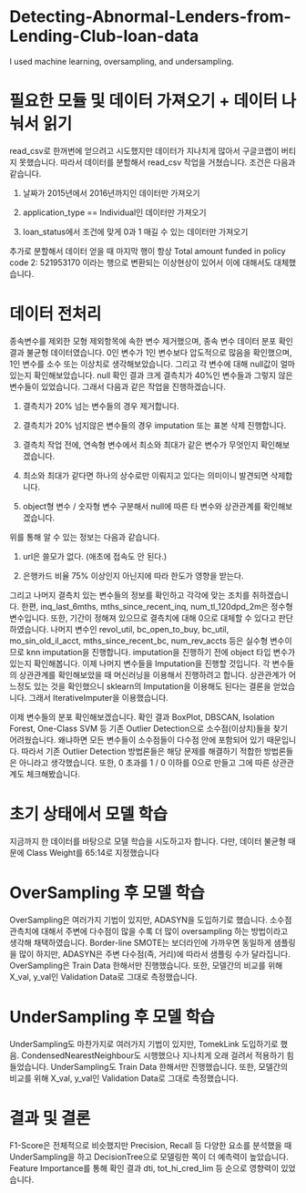 # Detecting-Abnormal-Lenders-from-Lending-Club-loan-data
I used machine learning, oversampling, and undersampling.

# 필요한 모듈 및 데이터 가져오기 + 데이터 나눠서 읽기

read_csv로 한꺼번에 얻으려고 시도했지만 데이터가 지나치게 많아서 구글코랩이 버티지 못했습니다. 따라서 데이터를 분할해서 read_csv 작업을 거쳤습니다. 조건은 다음과 같습니다.

1. 날짜가 2015년에서 2016년까지인 데이터만 가져오기

2. application_type == Individual인 데이터만 가져오기

3. loan_status에서 조건에 맞게 0과 1 매길 수 있는 데이터만 가져오기

추가로 분할해서 데이터 얻을 때 마지막 행이 항상 Total amount funded in policy code 2: 521953170 이라는 행으로 변환되는 이상현상이 있어서 이에 대해서도 대체했습니다.

# 데이터 전처리
종속변수를 제외한 모형 제외항목에 속한 변수 제거했으며, 종속 변수 데이터 분포 확인 결과 불균형 데이터였습니다. 0인 변수가 1인 변수보다 압도적으로 많음을 확인했으며, 1인 변수를 소수 또는 이상치로 생각해보았습니다. 그리고 각 변수에 대해 null값이 얼마 있는지 확인해보았습니다. null 확인 결과 크게 결측치가 40%인 변수들과 그렇지 않은 변수들이 있었습니다. 그래서 다음과 같은 작업을 진행하겠습니다.

1. 결측치가 20% 넘는 변수들의 경우 제거합니다.

2. 결측치가 20% 넘지않은 변수들의 경우 imputation 또는 표본 삭제 진행합니다.

3. 결측치 작업 전에, 연속형 변수에서 최소와 최대가 같은 변수가 무엇인지 확인해보겠습니다.

4. 최소와 최대가 같다면 하나의 상수로만 이뤄지고 있다는 의미이니 발견되면 삭제합니다.

5. object형 변수 / 숫자형 변수 구분해서 null에 따른 타 변수와 상관관계를 확인해보겠습니다.

위를 통해 알 수 있는 정보는 다음과 같습니다.

1. url은 쓸모가 없다. (애초에 접속도 안 된다.)

2. 은행카드 비율 75% 이상인지 아닌지에 따라 한도가 영향을 받는다.

그리고 나머지 결측치 있는 변수들의 정보를 확인하고 각각에 맞는 조치를 취하겠습니다. 한편, inq_last_6mths, mths_since_recent_inq, num_tl_120dpd_2m은 정수형 변수입니다. 또한, 기간이 정해져 있으므로 결측치에 대해 0으로 대체할 수 있다고 판단하였습니다. 나머지 변수인 revol_util, bc_open_to_buy, bc_util, mo_sin_old_il_acct, mths_since_recent_bc, num_rev_accts 등은 실수형 변수이므로 knn imputation을 진행합니다. imputation을 진행하기 전에 object 타입 변수가 있는지 확인해봅니다. 이제 나머지 변수들을 Imputation을 진행할 것입니다. 각 변수들의 상관관계를 확인해보았을 때 머신러닝을 이용해서 진행하려고 합니다. 상관관계가 어느정도 있는 것을 확인했으니 sklearn의 Imputation을 이용해도 된다는 결론을 얻었습니다. 그래서 IterativeImputer을 이용했습니다.

이제 변수들의 분포 확인해보겠습니다. 확인 결과 BoxPlot, DBSCAN, Isolation Forest, One-Class SVM 등 기존 Outlier Detection으로 소수점(이상치)들을 찾기 어려웠습니다. 왜냐하면 모든 변수들이 소수점들이 다수점 안에 포함되어 있기 때문입니다. 따라서 기존 Outlier Detection 방법론들은 해당 문제를 해결하기 적합한 방법론들은 아니라고 생각했습니다. 또한, 0 초과를 1 / 0 이하를 0으로 만들고 그에 따른 상관관계도 체크해봤습니다.

# 초기 상태에서 모델 학습
지금까지 한 데이터를 바탕으로 모델 학습을 시도하고자 합니다. 다만, 데이터 불균형 때문에 Class Weight를 65:14로 지정했습니다

# OverSampling 후 모델 학습
OverSampling은 여러가지 기법이 있지만, ADASYN을 도입하기로 했습니다. 소수점 관측치에 대해서 주변에 다수점이 많을 수록 더 많이 oversampling 하는 방법이라고 생각해 채택하였습니다. Border-line SMOTE는 보더라인에 가까우면 동일하게 샘플링을 많이 하지만, ADASYN은 주변 다수점(즉, 거리)에 따라서 샘플링 수가 달라집니다. OverSampling은 Train Data 한해서만 진행했습니다. 또한, 모델간의 비교를 위해 X_val, y_val인 Validation Data로 그대로 측정했습니다.

# UnderSampling 후 모델 학습
UnderSampling도 마찬가지로 여러가지 기법이 있지만, TomekLink 도입하기로 했음. CondensedNearestNeighbour도 시행했으나 지나치게 오래 걸려서 적용하기 힘들었습니다. UnderSampling도 Train Data 한해서만 진행했습니다. 또한, 모델간의 비교를 위해 X_val, y_val인 Validation Data로 그대로 측정했습니다.

# 결과 및 결론
F1-Score은 전체적으로 비슷했지만 Precision, Recall 등 다양한 요소를 분석했을 때 UnderSampling을 하고 DecisionTree으로 모델링한 쪽이 더 예측력이 높았습니다. Feature Importance를 통해 확인 결과 dti, tot_hi_cred_lim 등 순으로 영향력이 있었습니다.

